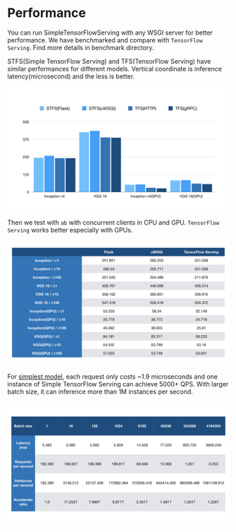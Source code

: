 # Performance

You can run SimpleTensorFlowServing with any WSGI server for better performance. We have benchmarked and compare with `TensorFlow Serving`. Find more details in benchmark directory.

STFS(Simple TensorFlow Serving) and TFS(TensorFlow Serving) have similar performances for different models. Vertical coordinate is inference latency(microsecond) and the less is better.

![](../../images/benchmark_latency.jpeg)

Then we test with `ab` with concurrent clients in CPU and GPU. `TensorFlow Serving` works better especially with GPUs.

![](../../images/benchmark_concurrency.jpeg)

For [simplest model](./benchmark/simplest_model/), each request only costs ~1.9 microseconds and one instance of Simple TensorFlow Serving can achieve 5000+ QPS. With larger batch size, it can inference more than 1M instances per second.

![](../../images/benchmark_batch_size.jpeg)